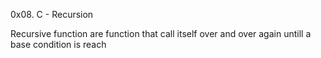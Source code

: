 0x08. C - Recursion

Recursive function are function that call itself over and over again untill a base condition is reach
